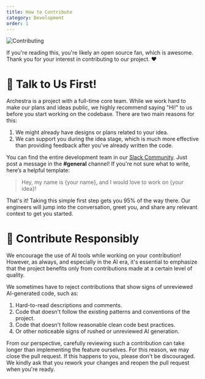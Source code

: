 ```yaml
---
title: How to Contribute
category: Development
order: 1
---
```


![Contributing](/docs/one-person-is-handling-a-box-for-the-other-over.png)

If you're reading this, you're likely an open source fan, which is awesome. Thank you for your interest in contributing to our project. ❤️

# 👋 Talk to Us First!

Archestra is a project with a full-time core team. While we work hard to make our plans and ideas public, we highly recommend saying "Hi!" to us before you start working on the codebase. There are two main reasons for this:

1.  We might already have designs or plans related to your idea.
2.  We can support you during the idea stage, which is much more effective than providing feedback after you've already written the code.

You can find the entire development team in our [Slack Community](https://join.slack.com/t/archestracommunity/shared_invite/zt-39yk4skox-zBF1NoJ9u4t59OU8XxQChg). Just post a message in the **#general** channel! If you're not sure what to write, here’s a helpful template:

> Hey, my name is {your name}, and I would love to work on {your idea}!

That's it! Taking this simple first step gets you 95% of the way there. Our engineers will jump into the conversation, greet you, and share any relevant context to get you started.

# 🤝 Contribute Responsibly

We encourage the use of AI tools while working on your contribution! However, as always, and especially in the AI era, it's essential to emphasize that the project benefits only from contributions made at a certain level of quality.

We sometimes have to reject contributions that show signs of unreviewed AI-generated code, such as:

1. Hard-to-read descriptions and comments.
2. Code that doesn't follow the existing patterns and conventions of the project.
3. Code that doesn't follow reasonable clean code best practices.
4. Or other noticeable signs of rushed or unreviewed AI generation.

From our perspective, carefully reviewing such a contribution can take longer than implementing the feature ourselves. For this reason, we may close the pull request. If this happens to you, please don't be discouraged. We kindly ask that you rework your changes and reopen the pull request when you're ready.

